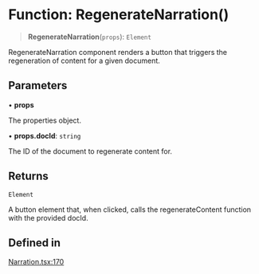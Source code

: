 # Function: RegenerateNarration()

> **RegenerateNarration**(`props`): `Element`

RegenerateNarration component renders a button that triggers the regeneration of content for a given document.

## Parameters

• **props**

The properties object.

• **props.docId**: `string`

The ID of the document to regenerate content for.

## Returns

`Element`

A button element that, when clicked, calls the regenerateContent function with the provided docId.

## Defined in

[Narration.tsx:170](https://github.com/edspencer/narrator-ai/blob/a524b8822fae61097d8b11019e587b0b06c3350a/packages/react/src/Narration.tsx#L170)
